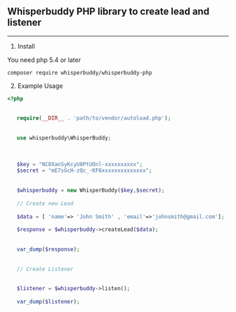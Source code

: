 ## Whisperbuddy PHP library to create lead and listener ##


----------


 1. Install
 
 You need php 5.4 or later
 
 ```
 composer require whisperbuddy/whisperbuddy-php
 ```
 
 2. Example Usage
 

 ```php
<?php
	
	
	require(__DIR__ . 'path/to/vendor/autoload.php');
	
	
	use whisperbuddy\WhisperBuddy;
	
	
	
	$key = "NC8XanSyKcyU8PtUOnl-xxxxxxxxxx";
	$secret = "mE7sGcH-zQc_-KF6xxxxxxxxxxxxxx";
	
	
	$whisperbuddy = new WhisperBuddy($key,$secret);
	
	// Create new Lead
	
	$data = [ 'name'=> 'John Smith' , 'email'=>'johnsmith@gmail.com'];
	
	$response = $whisperbuddy->createLead($data);
	
	
	var_dump($response);
	
	
	// Create Listener
	
	
	$listener = $whisperbuddy->listen();
	
	var_dump($listener);
	
	
```